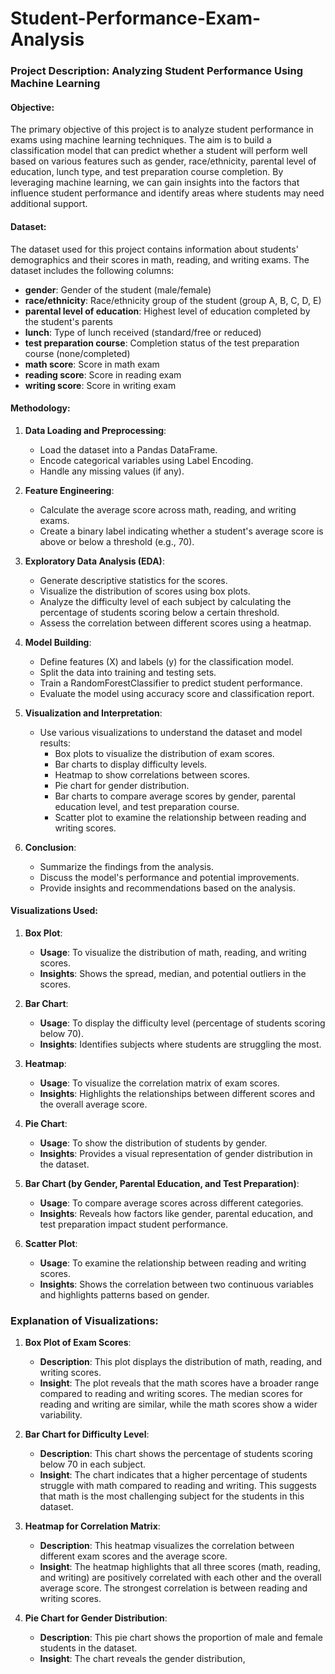 # Student-Performance-Exam-Analysis
### Project Description: Analyzing Student Performance Using Machine Learning

#### Objective:
The primary objective of this project is to analyze student performance in exams using machine learning techniques. The aim is to build a classification model that can predict whether a student will perform well based on various features such as gender, race/ethnicity, parental level of education, lunch type, and test preparation course completion. By leveraging machine learning, we can gain insights into the factors that influence student performance and identify areas where students may need additional support.

#### Dataset:
The dataset used for this project contains information about students' demographics and their scores in math, reading, and writing exams. The dataset includes the following columns:
- **gender**: Gender of the student (male/female)
- **race/ethnicity**: Race/ethnicity group of the student (group A, B, C, D, E)
- **parental level of education**: Highest level of education completed by the student's parents
- **lunch**: Type of lunch received (standard/free or reduced)
- **test preparation course**: Completion status of the test preparation course (none/completed)
- **math score**: Score in math exam
- **reading score**: Score in reading exam
- **writing score**: Score in writing exam

#### Methodology:
1. **Data Loading and Preprocessing**: 
   - Load the dataset into a Pandas DataFrame.
   - Encode categorical variables using Label Encoding.
   - Handle any missing values (if any).

2. **Feature Engineering**:
   - Calculate the average score across math, reading, and writing exams.
   - Create a binary label indicating whether a student's average score is above or below a threshold (e.g., 70).

3. **Exploratory Data Analysis (EDA)**:
   - Generate descriptive statistics for the scores.
   - Visualize the distribution of scores using box plots.
   - Analyze the difficulty level of each subject by calculating the percentage of students scoring below a certain threshold.
   - Assess the correlation between different scores using a heatmap.

4. **Model Building**:
   - Define features (X) and labels (y) for the classification model.
   - Split the data into training and testing sets.
   - Train a RandomForestClassifier to predict student performance.
   - Evaluate the model using accuracy score and classification report.

5. **Visualization and Interpretation**:
   - Use various visualizations to understand the dataset and model results:
     - Box plots to visualize the distribution of exam scores.
     - Bar charts to display difficulty levels.
     - Heatmap to show correlations between scores.
     - Pie chart for gender distribution.
     - Bar charts to compare average scores by gender, parental education level, and test preparation course.
     - Scatter plot to examine the relationship between reading and writing scores.

6. **Conclusion**:
   - Summarize the findings from the analysis.
   - Discuss the model's performance and potential improvements.
   - Provide insights and recommendations based on the analysis.

#### Visualizations Used:
1. **Box Plot**:
   - **Usage**: To visualize the distribution of math, reading, and writing scores.
   - **Insights**: Shows the spread, median, and potential outliers in the scores.

2. **Bar Chart**:
   - **Usage**: To display the difficulty level (percentage of students scoring below 70).
   - **Insights**: Identifies subjects where students are struggling the most.

3. **Heatmap**:
   - **Usage**: To visualize the correlation matrix of exam scores.
   - **Insights**: Highlights the relationships between different scores and the overall average score.

4. **Pie Chart**:
   - **Usage**: To show the distribution of students by gender.
   - **Insights**: Provides a visual representation of gender distribution in the dataset.

5. **Bar Chart (by Gender, Parental Education, and Test Preparation)**:
   - **Usage**: To compare average scores across different categories.
   - **Insights**: Reveals how factors like gender, parental education, and test preparation impact student performance.

6. **Scatter Plot**:
   - **Usage**: To examine the relationship between reading and writing scores.
   - **Insights**: Shows the correlation between two continuous variables and highlights patterns based on gender.


### Explanation of Visualizations:
1. **Box Plot of Exam Scores**:
   - **Description**: This plot displays the distribution of math, reading, and writing scores.
   - **Insight**: The plot reveals that the math scores have a broader range compared to reading and writing scores. The median scores for reading and writing are similar, while the math scores show a wider variability.

2. **Bar Chart for Difficulty Level**:
   - **Description**: This chart shows the percentage of students scoring below 70 in each subject.
   - **Insight**: The chart indicates that a higher percentage of students struggle with math compared to reading and writing. This suggests that math is the most challenging subject for the students in this dataset.

3. **Heatmap for Correlation Matrix**:
   - **Description**: This heatmap visualizes the correlation between different exam scores and the average score.
   - **Insight**: The heatmap highlights that all three scores (math, reading, and writing) are positively correlated with each other and the overall average score. The strongest correlation is between reading and writing scores.

4. **Pie Chart for Gender Distribution**:
   - **Description**: This pie chart shows the proportion of male and female students in the dataset.
   - **Insight**: The chart reveals the gender distribution,
